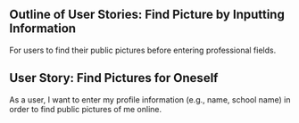 Outline of User Stories: Find Picture by Inputting Information
----
For users to find their public pictures before entering professional fields.

User Story: Find Pictures for Oneself
----
As a user, I want to enter my profile information (e.g., name, school name) in order to find public pictures of me online.